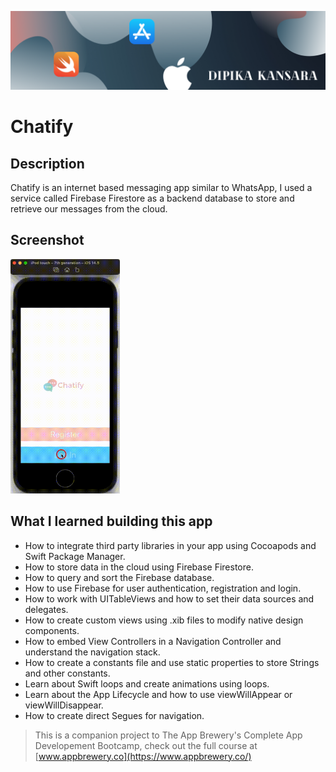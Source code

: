 
![Begin Banner](Docmentation/Banner.png)

# Chatify

## Description

Chatify is an internet based messaging app similar to WhatsApp, I used a service called Firebase Firestore as a backend database to store and retrieve our messages from the cloud.



## Screenshot

<img src= Docmentation/Chatify.gif  height="375" width="175">



## What I learned building this app

* How to integrate third party libraries in your app using Cocoapods and Swift Package Manager.
* How to store data in the cloud using Firebase Firestore.
* How to query and sort the Firebase database.
* How to use Firebase for user authentication, registration and login.
* How to work with UITableViews and how to set their data sources and delegates.
* How to create custom views using .xib files to modify native design components.
* How to embed View Controllers in a Navigation Controller and understand the navigation stack.
* How to create a constants file and use static properties to store Strings and other constants.
* Learn about Swift loops and create animations using loops.
* Learn about the App Lifecycle and how to use viewWillAppear or viewWillDisappear.
* How to create direct Segues for navigation.




>This is a companion project to The App Brewery's Complete App Developement Bootcamp, check out the full course at [www.appbrewery.co](https://www.appbrewery.co/)






